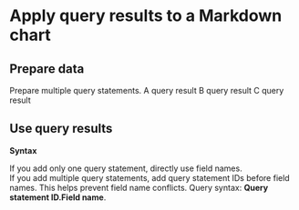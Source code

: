 # Apply query results to a Markdown chart
## Prepare data
Prepare multiple query statements.
A query result
B query result
C query result

## Use query results
**Syntax**

If you add only one query statement, directly use field names.<br/>
If you add multiple query statements, add query statement IDs before field names. This helps prevent field name conflicts. Query syntax: **Query statement ID.Field name**.
<!-- ![image.png](/img/src/en/visulization/markdownPro/madrkdownBasic/markdownWithQuery.png) -->

